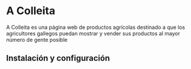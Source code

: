 # A Colleita
A Colleita es una página web de productos agrícolas destinado a que los agricultores gallegos puedan mostrar y vender sus productos al mayor número de gente posible
## Instalación y configuración